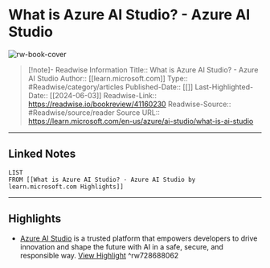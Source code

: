 # What is Azure AI Studio? - Azure AI Studio

![rw-book-cover](https://readwise-assets.s3.amazonaws.com/media/uploaded_book_covers/profile_174804/open-graph-image_ydz2crD.png)
<br>
>[!note]- Readwise Information
>Title:: What is Azure AI Studio? - Azure AI Studio
>Author:: [[learn.microsoft.com]]
>Type:: #Readwise/category/articles
>Published-Date:: [[]]
>Last-Highlighted-Date:: [[2024-06-03]]
>Readwise-Link:: https://readwise.io/bookreview/41160230
>Readwise-Source:: #Readwise/source/reader
>Source URL:: https://learn.microsoft.com/en-us/azure/ai-studio/what-is-ai-studio
--- 

## Linked Notes
```dataview
LIST
FROM [[What is Azure AI Studio? - Azure AI Studio by learn.microsoft.com Highlights]]
```

---

## Highlights
- [Azure AI Studio](https://ai.azure.com) is a trusted platform that empowers developers to drive innovation and shape the future with AI in a safe, secure, and responsible way. [View Highlight](https://readwise.io/open/728688062) ^rw728688062
